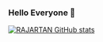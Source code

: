 ### Hello Everyone 👋

[![RAJARTAN GitHub stats](https://github-readme-stats.vercel.app/api?username=anuraghazra)](https://github.com/rajartan/rajartan)
